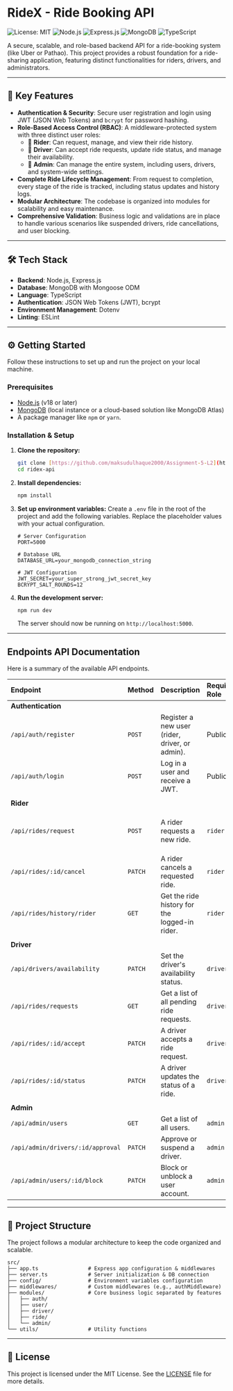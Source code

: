 # RideX - Ride Booking API

![License: MIT](https://img.shields.io/badge/License-MIT-yellow.svg)
![Node.js](https://img.shields.io/badge/Node.js-18.x-blue?logo=node.js)
![Express.js](https://img.shields.io/badge/Express.js-4.x-green?logo=express)
![MongoDB](https://img.shields.io/badge/MongoDB-6.x-brightgreen?logo=mongodb)
![TypeScript](https://img.shields.io/badge/TypeScript-5.x-blue?logo=typescript)

A secure, scalable, and role-based backend API for a ride-booking system (like Uber or Pathao). This project provides a robust foundation for a ride-sharing application, featuring distinct functionalities for riders, drivers, and administrators.

---

## 🚀 Key Features

-   **Authentication & Security**: Secure user registration and login using JWT (JSON Web Tokens) and `bcrypt` for password hashing.
-   **Role-Based Access Control (RBAC)**: A middleware-protected system with three distinct user roles:
    -   👤 **Rider**: Can request, manage, and view their ride history.
    -   🚗 **Driver**: Can accept ride requests, update ride status, and manage their availability.
    -   👮 **Admin**: Can manage the entire system, including users, drivers, and system-wide settings.
-   **Complete Ride Lifecycle Management**: From request to completion, every stage of the ride is tracked, including status updates and history logs.
-   **Modular Architecture**: The codebase is organized into modules for scalability and easy maintenance.
-   **Comprehensive Validation**: Business logic and validations are in place to handle various scenarios like suspended drivers, ride cancellations, and user blocking.

---

## 🛠️ Tech Stack

-   **Backend**: Node.js, Express.js
-   **Database**: MongoDB with Mongoose ODM
-   **Language**: TypeScript
-   **Authentication**: JSON Web Tokens (JWT), bcrypt
-   **Environment Management**: Dotenv
-   **Linting**: ESLint

---

## ⚙️ Getting Started

Follow these instructions to set up and run the project on your local machine.

### Prerequisites

-   [Node.js](https://nodejs.org/en/) (v18 or later)
-   [MongoDB](https://www.mongodb.com/try/download/community) (local instance or a cloud-based solution like MongoDB Atlas)
-   A package manager like `npm` or `yarn`.

### Installation & Setup

1.  **Clone the repository:**
    ```bash
    git clone [https://github.com/maksudulhaque2000/Assignment-5-L2](https://github.com/maksudulhaque2000/Assignment-5-L2)
    cd ridex-api
    ```

2.  **Install dependencies:**
    ```bash
    npm install
    ```

3.  **Set up environment variables:**
    Create a `.env` file in the root of the project and add the following variables. Replace the placeholder values with your actual configuration.

    ```env
    # Server Configuration
    PORT=5000

    # Database URL
    DATABASE_URL=your_mongodb_connection_string

    # JWT Configuration
    JWT_SECRET=your_super_strong_jwt_secret_key
    BCRYPT_SALT_ROUNDS=12
    ```

4.  **Run the development server:**
    ```bash
    npm run dev
    ```
    The server should now be running on `http://localhost:5000`.

---

## Endpoints API Documentation

Here is a summary of the available API endpoints.

| Endpoint | Method | Description | Required Role | Sample Body |
| :--- | :--- | :--- | :--- |:--- |
| **Authentication** | | | | |
| `/api/auth/register` | `POST` | Register a new user (rider, driver, or admin). | Public | `{ "name": "...", "email": "...", "password": "...", "role": "rider" }` |
| `/api/auth/login` | `POST` | Log in a user and receive a JWT. | Public | `{ "email": "...", "password": "..." }` |
| | | | | |
| **Rider** | | | | |
| `/api/rides/request` | `POST` | A rider requests a new ride. | `rider` | `{ "pickupLocation": { "coordinates": [...] }, "destinationLocation": { "coordinates": [...] } }` |
| `/api/rides/:id/cancel` | `PATCH` | A rider cancels a requested ride. | `rider` | |
| `/api/rides/history/rider`| `GET` | Get the ride history for the logged-in rider. | `rider` | |
| | | | | |
| **Driver** | | | | |
| `/api/drivers/availability`| `PATCH` | Set the driver's availability status. | `driver` | `{ "availability": "online" }` or `{ "availability": "offline" }` |
| `/api/rides/requests` | `GET` | Get a list of all pending ride requests. | `driver` | |
| `/api/rides/:id/accept` | `PATCH` | A driver accepts a ride request. | `driver` | |
| `/api/rides/:id/status` | `PATCH` | A driver updates the status of a ride. | `driver` | `{ "status": "picked_up" }` or `{ "status": "completed" }` |
| | | | | |
| **Admin** | | | | |
| `/api/admin/users` | `GET` | Get a list of all users. | `admin` | |
| `/api/admin/drivers/:id/approval`| `PATCH` | Approve or suspend a driver. | `admin` | `{ "status": "approved" }` or `{ "status": "suspended" }` |
| `/api/admin/users/:id/block` | `PATCH` | Block or unblock a user account. | `admin` | `{ "isBlocked": true }` or `{ "isBlocked": false }` |

---

## 📂 Project Structure

The project follows a modular architecture to keep the code organized and scalable.

```
src/
├── app.ts                # Express app configuration & middlewares
├── server.ts             # Server initialization & DB connection
├── config/               # Environment variables configuration
├── middlewares/          # Custom middlewares (e.g., authMiddleware)
├── modules/              # Core business logic separated by features
│   ├── auth/
│   ├── user/
│   ├── driver/
│   ├── ride/
│   └── admin/
└── utils/                # Utility functions
```

---

## 📜 License

This project is licensed under the MIT License. See the [LICENSE](LICENSE) file for more details.